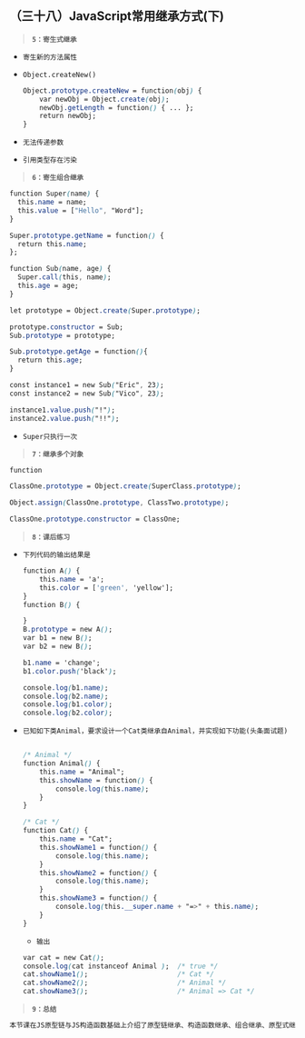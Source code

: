 ##  （三十八）JavaScript常用继承方式(下)

> **`5：寄生式继承`**
- `寄生新的方法属性`
- `Object.createNew()`
    ```css
    Object.prototype.createNew = function(obj) {
        var newObj = Object.create(obj);
        newObj.getLength = function() { ... };
        return newObj;
    }
    ```

- `无法传递参数`

- `引用类型存在污染`

> **`6：寄生组合继承`**
```css
function Super(name) {
  this.name = name;
  this.value = ["Hello", "Word"];
}

Super.prototype.getName = function() {
  return this.name;
};

function Sub(name, age) {
  Super.call(this, name);
  this.age = age;
}

let prototype = Object.create(Super.prototype);

prototype.constructor = Sub;
Sub.prototype = prototype;

Sub.prototype.getAge = function(){
  return this.age;
}

const instance1 = new Sub("Eric", 23);
const instance2 = new Sub("Vico", 23);

instance1.value.push("!");
instance2.value.push("!!");
```

- `Super只执行一次`

> **`7：继承多个对象`**
```css
function 

ClassOne.prototype = Object.create(SuperClass.prototype);

Object.assign(ClassOne.prototype, ClassTwo.prototype);

ClassOne.prototype.constructor = ClassOne;
```

> **`8：课后练习`**
- `下列代码的输出结果是`
    ```css
    function A() {
        this.name = 'a';
        this.color = ['green', 'yellow'];
    }
    function B() {

    }
    B.prototype = new A();
    var b1 = new B();
    var b2 = new B();

    b1.name = 'change';
    b1.color.push('black');

    console.log(b1.name);
    console.log(b2.name);
    console.log(b1.color);
    console.log(b2.color);
    ```

- `已知如下类Animal，要求设计一个Cat类继承自Animal，并实现如下功能(头条面试题)`
    ```css

    /* Animal */
    function Animal() {
        this.name = "Animal";
        this.showName = function() {
            console.log(this.name);
        }
    }
    
    /* Cat */
    function Cat() {
        this.name = "Cat";
        this.showName1 = function() {
            console.log(this.name); 
        }
        this.showName2 = function() {
            console.log(this.name); 
        } 
        this.showName3 = function() {
            console.log(this.__super.name + "=>" + this.name); 
        }
    }
    ```
    - `输出`
    ```css
    var cat = new Cat();
    console.log(cat instanceof Animal );  /* true */
    cat.showName1();                      /* Cat */
    cat.showName2();                      /* Animal */
    cat.showName3();                      /* Animal => Cat */
    ```
> **`9：总结`**
```css
本节课在JS原型链与JS构造函数基础上介绍了原型链继承、构造函数继承、组合继承、原型式继承、寄生式继承、寄生组合继承与继承多个父类
```